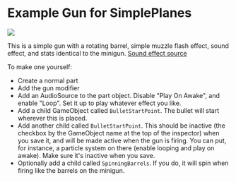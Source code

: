 # Example Gun for SimplePlanes
![](https://i.imgur.com/07hOH7f.png)

This is a simple gun with a rotating barrel, simple muzzle flash effect, sound effect, and stats identical to the minigun.
[Sound effect source](https://www.freesoundeffects.com/free-sounds/machine-gun-10082/)

To make one yourself:

* Create a normal part
* Add the gun modifier
* Add an AudioSource to the part object. Disable "Play On Awake", and enable "Loop". Set it up to play whatever effect you like.
* Add a child GameObject called `BulletStartPoint`. The bullet will start wherever this is placed.
* Add another child called `BulletStartPoint`. This should be inactive (the checkbox by the GameObject name at the top of the inspector) when you save it, and will be made active when the gun is firing. You can put, for instance, a particle system on there (enable looping and play on awake). Make sure it's inactive when you save.
* Optionally add a child called `SpinningBarrels`. If you do, it will spin when firing like the barrels on the minigun.
